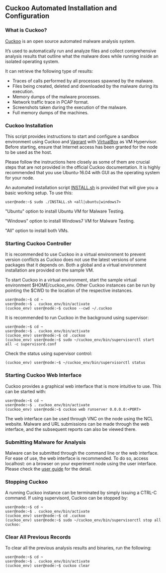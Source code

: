 ## Cuckoo Automated Installation and Configuration

### What is Cuckoo?

[Cuckoo](https://cuckoo.readthedocs.io/en/latest/) is an open source automated malware analysis system.

It’s used to automatically run and analyze files and collect comprehensive analysis results that outline what the malware does while running inside an isolated operating system.

It can retrieve the following type of results:

- Traces of calls performed by all processes spawned by the malware.
- Files being created, deleted and downloaded by the malware during its execution.
- Memory dumps of the malware processes.
- Network traffic trace in PCAP format.
- Screenshots taken during the execution of the malware.
- Full memory dumps of the machines.


### Cuckoo Installation

This script provides instructions to start and configure a sandbox environment using Cuckoo and [Vagrant](https://www.vagrantup.com/) with [VirtualBox](https://www.virtualbox.org/wiki/VirtualBox) as VM Hypervisor. Before starting, ensure that Internet access has been granted for the node to be used as the host.

Please follow the instructions here closely as some of them are crucial steps that are not provided in the official Cuckoo documentation. It is highly recommended that you use Ubuntu-16.04 with GUI as the operating system for your node.

An automated installation script [INSTALL.sh](INSTALL.sh) is provided that will give you a basic working setup. To use this:

```
user@node:~$ sudo ./INSTALL.sh <all|ubuntu|windows7>
```

"Ubuntu" option to install Ubuntu VM for Malware Testing.

"Windows" option to install Windows7 VM for Malware Testing.

"All" option to install both VMs.

### Starting Cuckoo Controller
It is recommended to use Cuckoo in a virtual environment to prevent version conflicts as Cuckoo does not use the latest versions of some packages that it depends on. Both a global and a virtual environment installation are provided on the sample VM.

To start Cuckoo in a virtual environment, start the sample virtual environment $HOME/cuckoo_env. Other Cuckoo instances can be run by pointing the $CWD to the location of the respective instances.

```$xslt
user@node:~$ cd ~
user@node:~$ . cuckoo_env/bin/activate
(cuckoo_env) user@node:~$ cuckoo --cwd ~/.cuckoo
```

It is recommended to run Cuckoo in the background using supervisor:

```$xslt
user@node:~$ cd ~
user@node:~$ . cuckoo_env/bin/activate
(cuckoo_env) user@node:~$ cd .cuckoo
(cuckoo_env) user@node:~$ sudo ~/cuckoo_env/bin/supervisorctl start all -c supervisord.conf
```

Check the status using supervisor control:

```$xslt
(cuckoo_env) user@node:~$ ~/cuckoo_env/bin/supervisorctl status
```


### Starting Cuckoo Web Interface
Cuckoo provides a graphical web interface that is more intuitive to use. This can be started with:

```$xslt
user@node:~$ cd ~
user@node:~$ . cuckoo_env/bin/activate
(cuckoo_env) user@node:~$ cuckoo web runserver 0.0.0.0:<PORT>
```

The web interface can be used through VNC on the node using the NCL website. Malware and URL submissions can be made through the web interface, and the subsequent reports can also be viewed there.

### Submitting Malware for Analysis
Malware can be submitted through the command line or the web interface. For ease of use, the web interface is recommended. To do so, access localhost:<PORT> on a browser on your experiment node using the user interface. Please check the [user guide](Doc/NCL%20Cuckoo%20Manual.pdf) for the detail.

### Stopping Cuckoo
A running Cuckoo instance can be terminated by simply issuing a CTRL-C command.
If using supervisord, Cuckoo can be stopped by:

```$xslt
user@node:~$ cd ~
user@node:~$ . cuckoo_env/bin/activate
(cuckoo_env) user@node:~$ cd .cuckoo
(cuckoo_env) user@node:~$ sudo ~/cuckoo_env/bin/supervisorctl stop all
cuckoo:
```

### Clear All Previous Records

To clear all the previous analysis results and binaries, run the following:

```$xslt
user@node:~$ cd ~
user@node:~$ . cuckoo_env/bin/activate
(cuckoo_env) user@node:~$ cuckoo clear
```